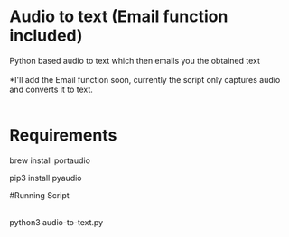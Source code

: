 # Audio to text (Email function included)
Python based audio to text which then emails you the obtained text
<br>
<br>
*I'll add the Email function soon, currently the script only captures audio and converts it to text. 
<br>
<br>
# Requirements
<p>brew install portaudio</p>
<p>pip3 install pyaudio</p>
#Running Script
<br>
<br>
<p>python3 audio-to-text.py</p>
